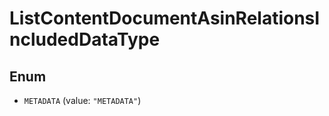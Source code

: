
# ListContentDocumentAsinRelationsIncludedDataType

## Enum


* `METADATA` (value: `"METADATA"`)



